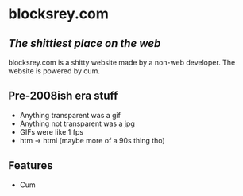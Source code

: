 # blocksrey.com
## _The shittiest place on the web_

blocksrey.com is a shitty website made by a non-web developer. The website is powered by cum.

## Pre-2008ish era stuff

- Anything transparent was a gif
- Anything not transparent was a jpg
- GIFs were like 1 fps
- htm -> html (maybe more of a 90s thing tho)

## Features

- Cum
